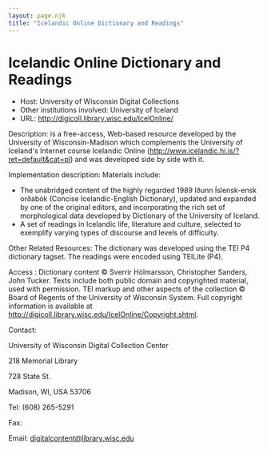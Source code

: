 ```yaml
---
layout: page.njk
title: "Icelandic Online Dictionary and Readings"
---
```

# Icelandic Online Dictionary and Readings




* Host: University of Wisconsin Digital Collections
* Other institutions involved: University of Iceland
* URL: <http://digicoll.library.wisc.edu/IcelOnline/>



Description:
 is a free-access, Web-based resource developed by the University of Wisconsin-Madison
 which complements the University of Iceland's Internet course Icelandic Online (http://www.icelandic.hi.is/?ret=default&cat=pl)
 and was developed side by side with it.



Implementation description:
 Materials include:


* The unabridged content of the highly regarded 1989 Iðunn Íslensk-ensk orðabók (Concise
 Icelandic-English Dictionary), updated and expanded by one of the original editors,
 and incorporating the rich set of morphological data developed by Dictionary of the
 University of Iceland.
* A set of readings in Icelandic life, literature and culture, selected to exemplify
 varying types of discourse and levels of difficulty.



Other Related Resources:
 The dictionary was developed using the TEI P4 dictionary tagset. The readings were
 encoded using TEILite (P4).



Access :
 Dictionary content © Sverrir Hólmarsson, Christopher Sanders, John Tucker. Texts include
 both public domain and copyrighted material, used with permission. TEI markup and
 other aspects of the collection © Board of Regents of the University of Wisconsin
 System. Full copyright information is available at http://digicoll.library.wisc.edu/IcelOnline/Copyright.shtml.



Contact: 



University of Wisconsin Digital Collection Center


218 Memorial Library
 
 728 State St.
 
 Madison, WI, USA 53706


Tel: (608) 265-5291


Fax: 


Email: [digitalcontent@library.wisc.edu](mailto:digitalcontent@library.wisc.edu)





